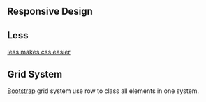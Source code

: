 ## Responsive Design
## Less
[less makes css easier](http://lesscss.org/)
## Grid System
[Bootstrap](https://getbootstrap.com/)
grid system use row to class all elements in one system.
